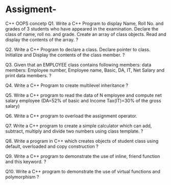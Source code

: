 # Assigment-
C++ OOPS concetp
Q1. Write  a  C++  Program  to  display  Name, Roll No. and grades   of  3  students who have appeared in the examination. Declare the class of name, roll no. and grade. Create an array of class objects. Read and display the contents of the array. ?

Q2. Write a C++ Program to declare a class. Declare pointer to class. Initialize and Display the contents of the class member. ?

Q3. Given that an EMPLOYEE class contains following members: data members: Employee number, Employee name, Basic, DA, IT, Net Salary and print data members. ?

Q4. Write a C++ Program to create multilevel inheritance ?

Q5. Write a C++ program to read the data of N employee and compute net salary employee (DA=52% of basic and Income Tax(IT)=30% of the gross salary)

Q6. Write a C++ program to overload the assignment operator.

Q7. Write a C++ program to create a simple calculator which can add, subtract, multiply and divide two numbers using class template. ? 

Q8. Write a program in C++ which creates objects of student class using default, overloaded and copy construction ? 

Q9. Write a C++ program to demonstrate the use of inline, friend function and this keyword. ? 

Q10. Write a C++ program to demonstrate the use of virtual functions and polymorphism ? 

